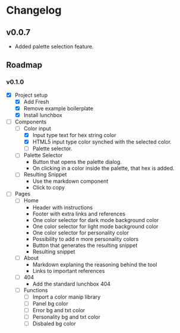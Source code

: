 # Changelog

## v0.0.7

- Added palette selection feature.

## Roadmap

### v0.1.0

- [x] Project setup
  - [x] Add Fresh
  - [x] Remove example boilerplate
  - [x] Install lunchbox
- [ ] Components
  - [ ] Color input
    - [x] Input type text for hex string color
    - [x] HTML5 input type color synched with the selected color.
    - [ ] Palette selector.
  - [ ] Palette Selector
    - Button that opens the palette dialog.
    - On clicking in a color inside the palette, that hex is added.
  - [ ] Resulting Snippet
    - Use the markdown component
    - Click to copy
- [ ] Pages
  - [ ] Home
    - Header with instructions
    - Footer with extra links and references
    - One color selector for dark mode background color
    - One color selector for light mode background color
    - One color selector for personality color
    - Possibility to add n more personality colors
    - Button that generates the resulting snippet
    - Resulting snippet
  - [ ] About
    - Markdown explaning the reasoning behind the tool
    - Links to important references
  - [ ] 404
    - Add the standard lunchbox 404
  - [ ] Functions
    - [ ] Import a color manip library
    - [ ] Panel bg color
    - [ ] Error bg and txt color
    - [ ] Personality bg and txt color
    - [ ] Disbaled bg color
